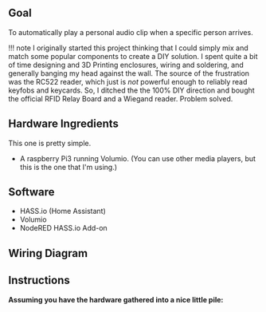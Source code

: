 ## **Goal**

To automatically play a personal audio clip when a specific person arrives. 

!!! note
    I originally started this project thinking that I could simply mix and match some popular components to create a DIY solution. I spent quite a bit of time designing and 3D Printing enclosures, wiring and soldering, and generally banging my head against the wall.  The source of the frustration was the RC522 reader, which just is _not_ powerful enough to reliably read keyfobs and keycards.  So, I ditched the the 100% DIY direction and bought the official RFID Relay Board and a Wiegand reader.  Problem solved.

## **Hardware Ingredients**

This one is pretty simple.

- A raspberry Pi3 running Volumio.  (You can use other media players, but this is the one that I'm using.)

## **Software**

- HASS.io (Home Assistant)
- Volumio
- NodeRED HASS.io Add-on



## **Wiring Diagram**



## **Instructions**

**Assuming you have the hardware gathered into a nice little pile:**

